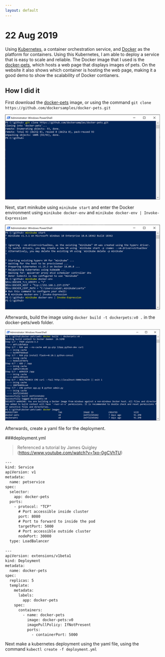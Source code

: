 ```yaml
---
layout: default
---
```

# 22 Aug 2019

Using [Kubernetes](https://kubernetes.io/), a container orchestration service, and [Docker](https://www.docker.com/) as the platform for containers. Using this Kubernetes, I am able to deploy a service that is easy to scale and reliable. The Docker image that I used is the [docker-pets](https://github.com/dockersamples/docker-pets), which hosts a web page that displays images of pets. On the website it also shows which container is hosting the web page, making it a good demo to show the scalability of Docker contianers. 

## How I did it
First download the [docker-pets](https://github.com/dockersamples/docker-pets) image, or using the command `git clone https://github.com/dockersamples/docker-pets.git`

![Executing Command](../assets/images/22082019/docker-pets-clone.PNG)

Next, start minikube using `minikube start` and enter the Docker environment using `minikube docker-env` and `minikube docker-env | Invoke-Expression`

![Executing Command](../assets/images/22082019/minikube-start.PNG)

Afterwards, build the image using `docker build -t dockerpets:v0 .` in the docker-pets/web folder. 

![Executing Command](../assets/images/22082019/create-image.PNG)

Afterwards, create a yaml file for the deployment.

###deployment.yml
> Referenced a tutorial by James Quigley (https://www.youtube.com/watch?v=1xo-0gCVhTU)

```
---
kind: Service
apiVersion: v1
metadata:
  name: petservice
spec:
  selector:
    app: docker-pets
  ports:
    - protocol: "TCP"
      # Port accessible inside cluster
      port: 8080
      # Port to forward to inside the pod
      targetPort: 5000
      # Port accessible outside cluster
      nodePort: 30000
  type: LoadBalancer

---
apiVersion: extensions/v1beta1
kind: Deployment
metadata:
  name: docker-pets
spec:
  replicas: 5
  template:
    metadata:
      labels:
        app: docker-pets
    spec:
      containers:
        - name: docker-pets
          image: docker-pets:v0
          imagePullPolicy: IfNotPresent
          ports:
            - containerPort: 5000
```

Next make a kubernetes deployment using the yaml file, using the command `kubectl create -f deployment.yml`

